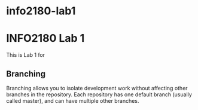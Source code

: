 # info2180-lab1
# INFO2180 Lab 1
This is Lab 1 for <RuthBakare>

## Branching
Branching allows you to isolate development work without
affecting other branches in the repository. Each repository
has one default branch (usually called master), and can have
multiple other branches.